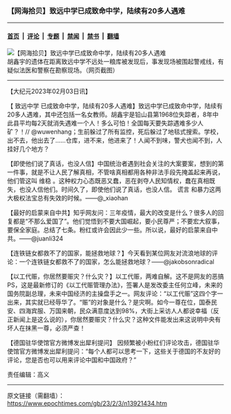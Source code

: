 ### 【网海拾贝】致远中学已成致命中学，陆续有20多人遇难

---

#### [首页](../../../..?n13921434) &nbsp;|&nbsp; [评论](../../../../../epoch-comment?n13921434) &nbsp;|&nbsp; [专题](../../../../../epoch-special?n13921434) &nbsp;|&nbsp; [禁闻](../../../../../epoch-news?n13921434) &nbsp;|&nbsp; [禁书](../../../../../books?n13921434) &nbsp;|&nbsp; [翻墙](https://github.com/gfw-breaker/nogfw/blob/master/README.md?n13921434)


<div><img alt="【网海拾贝】致远中学已成致命中学，陆续有20多人遇难" class="attachment-djy_600_400 size-djy_600_400 wp-post-image" src="https://i.epochtimes.com/assets/uploads/2023/02/id13921623-3726fec441cf8a0d304e03e859114b6c-.jpeg"/>
<div class="caption">
 胡鑫宇的遗体在距离致远中学不远处一粮库被发现后，事发现场被围起警戒线，有疑似法医和警察在勘察现场。（网页截图）
</div></div><hr/><div class="post_content" id="artbody" itemprop="articleBody">
 <!-- article content begin -->
 <p>
  【大纪元2023年02月03日讯】
 </p>
 <p>
  【
  <ok href="https://www.epochtimes.com/gb/tag/%E8%87%B4%E8%BF%9C%E4%B8%AD%E5%AD%A6.html">
   致远中学
  </ok>
  已成致命中学，陆续有20多人遇难】致远中学已成致命中学，陆续有20多人遇难，其中还包括一名女教师。胡鑫宇是铅山县第1968位失踪者，8年中此县平均每2天就消失遇难一个人！多么可怕！全国每天要失踪遇难多少人矿？！// @wuwenhang；生前躲过了所有监控，死后躲过了地毯式搜索。学校，出不去，他出去了……仓库，进不来，他进来了！人闻不到味，警犬也闻不到，人挂好几个地方？
 </p>
 <p>
  【即使他们说了真话，也没人信】中国统治者遇到社会关注的大案要案，想到的第一件事，就是不让人民了解真相，不管啥真相都用各种非法手段先掩盖起来再说，他们管这叫
  <ok href="https://www.epochtimes.com/gb/tag/%E7%BB%B4%E7%A8%B3.html">
   维稳
  </ok>
  。这种权力心态既恶又蠢，恶在剥夺人民知情权，蠢在真相既失，也没人信他们。时间久了，即使他们说了真话，也没人信。
  <ok href="https://www.epochtimes.com/gb/tag/%E8%B0%8E%E8%A8%80.html">
   谎言
  </ok>
  和暴力这两大极权法宝总有失效的时候。——@_xiaohan
 </p>
 <p>
  【最好的启蒙来自中共】知乎网友问：三年疫情，最大的改变是什么？很多人的回复都是“不那么爱国了”。他们觉悟到不要大国崛起，要小民尊严；不要宏大叙事，要保全家庭。总结了七条。粉红或许会因此少一些。所以说，最好的启蒙来自中共。——@juanli324
 </p>
 <p>
  【连铁链女都救不了的国家，能拯救地球？】今天看到某位网友对流浪地球的评论：一个连铁链女都救不了的国家，怎么能拯救地球？——@jakobsonradical
 </p>
 <p>
  【以工代赈，你居然要赈灾？什么灾？】以工代赈，两难自解。这不是网友的恶搞PS，这是最新修订的《以工代赈管理办法》，签署人是发改委主任何立峰，未来的国务院副总理，未来中国经济的主操盘手之一。网友评论：“以工代赈”这四个字一出来，其实就已经辱华了。“赈”的对象是什么？是灾啊。如今一尊在位，国泰民安、四海宾服、万国来朝，民众满意度达到98%，大街上采访人人都说幸福（反正新闻上是这么说的），你居然要赈灾？什么灾？这种文件能发出来这说明中央有坏人在抹黑一尊，必须严查！
 </p>
 <p>
  【德国驻华使馆官方微博发出犀利提问】 因频繁被小粉红们评论攻击，德国驻华使馆官方微博发出犀利提问：“每个人都可以思考一下，这些关于德国的不友好的评论，您是否也可以用来评论中国和中国政府？”
 </p>
 <p>
  责任编辑：高义
 </p>
 <!-- article content end -->
 <div id="below_article_ad">
 </div>
</div>


---

原文链接（需翻墙）：https://www.epochtimes.com/gb/23/2/3/n13921434.htm
